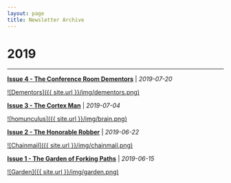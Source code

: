 ```yaml
---
layout: page
title: Newsletter Archive
---
```


# 2019

---

[**Issue 4 - The Conference Room Dementors**](https://pdtenpas.github.io/2019-07-20-metadata-issue-4/) \| *2019-07-20*

[![Dementors]({{ site.url }}/img/dementors.png)](https://pdtenpas.github.io/2019-07-20-metadata-issue-4/)

[**Issue 3 - The Cortex Man**](https://pdtenpas.github.io/2019-07-04-metadata-issue-3/) \| *2019-07-04*

[![homunculus]({{ site.url }}/img/brain.png)](https://pdtenpas.github.io/2019-07-04-metadata-issue-3/)

[**Issue 2 - The Honorable Robber**](https://pdtenpas.github.io/2019-06-22-metadata-issue-2/) \| *2019-06-22*

[![Chainmail]({{ site.url }}/img/chainmail.png)](https://pdtenpas.github.io/2019-06-22-metadata-issue-2/)

[**Issue 1 - The Garden of Forking Paths**](https://pdtenpas.github.io/2019-06-15-metadata-issue-1/) \| *2019-06-15*

[![Garden]({{ site.url }}/img/garden.png)](https://pdtenpas.github.io/2019-06-15-metadata-issue-1/)
